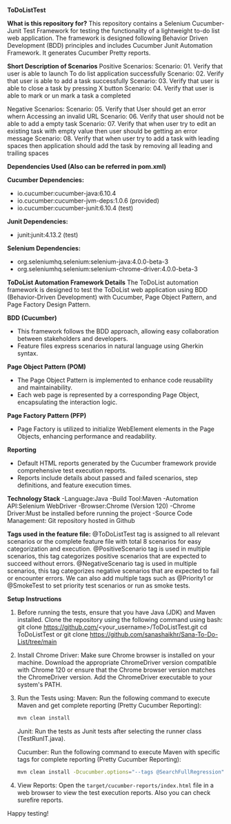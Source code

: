 **ToDoListTest**

**What is this repository for?**
This repository contains a Selenium Cucumber-Junit Test Framework for testing the functionality of a lightweight to-do list web application. The framework is designed following Behavior Driven Development (BDD) principles and includes Cucumber Junit Automation Framework. It generates Cucumber Pretty reports.

**Short Description of Scenarios**
Positive Scenarios:
Scenario: 01. Verify that user is able to launch To do list application successfully
Scenario: 02. Verify that user is able to add a task successfully 
Scenario: 03. Verify that user is able to close a task by pressing X button 
Scenario: 04. Verify that user is able to mark or un mark a task a completed

Negative Scenarios:
Scenario: 05. Verify that User should get an error whern Accessing an invalid URL
Scenario: 06. Verify that user should not be able to add a empty  task 
Scenario: 07. Verify that when user try to edit an existing task with empty value then user should be getting an error message
Scenario: 08. Verify that when user try to add a task with leading spaces then application should add the task by removing all leading and trailing spaces

**Dependencies Used (Also can be referred in pom.xml)**

**Cucumber Dependencies:**
- io.cucumber:cucumber-java:6.10.4
- io.cucumber:cucumber-jvm-deps:1.0.6 (provided)
- io.cucumber:cucumber-junit:6.10.4 (test)

**Junit Dependencies:**
- junit:junit:4.13.2 (test)

**Selenium Dependencies:**
- org.seleniumhq.selenium:selenium-java:4.0.0-beta-3
- org.seleniumhq.selenium:selenium-chrome-driver:4.0.0-beta-3

**ToDoList Automation Framework Details**
The ToDoList automation framework is designed to test the ToDoList web application using BDD (Behavior-Driven Development) with Cucumber, Page Object Pattern, and Page Factory Design Pattern.

**BDD (Cucumber)**
- This framework follows the BDD approach, allowing easy collaboration between stakeholders and developers.
- Feature files express scenarios in natural language using Gherkin syntax.

**Page Object Pattern (POM)**
- The Page Object Pattern is implemented to enhance code reusability and maintainability.
- Each web page is represented by a corresponding Page Object, encapsulating the interaction logic.

**Page Factory Pattern (PFP)**
- Page Factory is utilized to initialize WebElement elements in the Page Objects, enhancing performance and readability.

**Reporting**
- Default HTML reports generated by the Cucumber framework provide comprehensive test execution reports.
- Reports include details about passed and failed scenarios, step definitions, and feature execution times.

**Technology Stack**
-Language:Java
-Build Tool:Maven
-Automation API:Selenium WebDriver
-Browser:Chrome (Version 120)
-Chrome Driver:Must be installed before running the project
-Source Code Management: Git repository hosted in Github

**Tags used in the feature file:**
@ToDoListTest tag is assigned to all relevant scenarios or the complete feature file with total 8 scenarios for easy categorization and execution.
@PositiveScenario tag is used in multiple scenarios, this tag categorizes positive scenarios that are expected to succeed without errors.
@NegativeScenario tag is used in multiple scenarios, this tag categorizes negative scenarios that are expected to fail or encounter errors.
We can also add multiple tags such as @Priority1 or @SmokeTest to set priority test scenarios or run as smoke tests.

**Setup Instructions**
1. Before running the tests, ensure that you have Java (JDK) and Maven installed. Clone the repository using the following command using bash:
	git clone https://github.com/<your_username>/ToDoListTest.git
	cd ToDoListTest
	or
	git clone https://github.com/sanashaikhr/Sana-To-Do-List/tree/main  

2. Install Chrome Driver:
	Make sure Chrome browser is installed on your machine.
	Download the appropriate ChromeDriver version compatible with Chrome 120 or ensure that the Chrome browser version matches the ChromeDriver version.
	Add the ChromeDriver executable to your system's PATH.

3. Run the Tests using:
	Maven:
	Run the following command to execute Maven and get complete reporting (Pretty Cucumber Reporting):
	```bash
	mvn clean install
	```

	Junit:
	Run the tests as Junit tests after selecting the runner class (TestRunIT.java).

	Cucumber:
	Run the following command to execute Maven with specific tags for complete reporting (Pretty Cucumber Reporting):
	```bash
	mvn clean install -Dcucumber.options="--tags @SearchFullRegression"

4. View Reports:
   Open the `target/cucumber-reports/index.html` file in a web browser to view the test execution reports. Also you can check surefire reports.

Happy testing!

